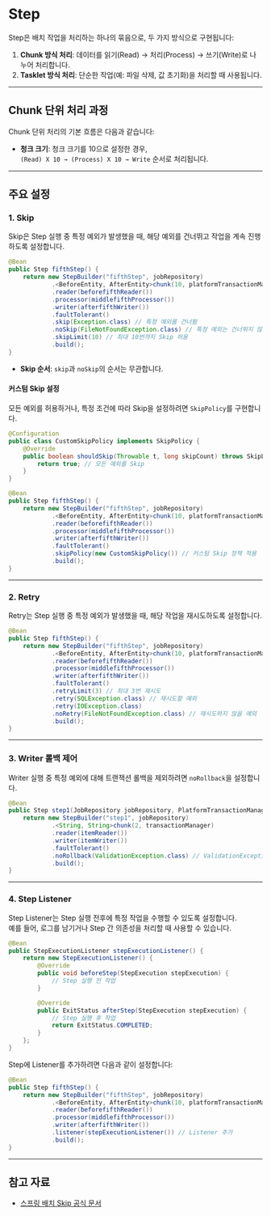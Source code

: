 # Step

Step은 배치 작업을 처리하는 하나의 묶음으로, 두 가지 방식으로 구현됩니다:
1. **Chunk 방식 처리**: 데이터를 읽기(Read) → 처리(Process) → 쓰기(Write)로 나누어 처리합니다.
2. **Tasklet 방식 처리**: 단순한 작업(예: 파일 삭제, 값 초기화)을 처리할 때 사용됩니다.

---

## Chunk 단위 처리 과정

Chunk 단위 처리의 기본 흐름은 다음과 같습니다:
- **청크 크기**: 청크 크기를 10으로 설정한 경우,  
  `(Read) X 10 → (Process) X 10 → Write` 순서로 처리됩니다.

---

## 주요 설정

### 1. Skip

Skip은 Step 실행 중 특정 예외가 발생했을 때, 해당 예외를 건너뛰고 작업을 계속 진행하도록 설정합니다.

```java
@Bean
public Step fifthStep() {
    return new StepBuilder("fifthStep", jobRepository)
            .<BeforeEntity, AfterEntity>chunk(10, platformTransactionManager)
            .reader(beforefifthReader())
            .processor(middlefifthProcessor())
            .writer(afterfifthWriter())
            .faultTolerant()
            .skip(Exception.class) // 특정 예외를 건너뜀
            .noSkip(FileNotFoundException.class) // 특정 예외는 건너뛰지 않음
            .skipLimit(10) // 최대 10번까지 Skip 허용
            .build();
}
```

- **Skip 순서**: `skip`과 `noSkip`의 순서는 무관합니다.

#### 커스텀 Skip 설정

모든 예외를 허용하거나, 특정 조건에 따라 Skip을 설정하려면 `SkipPolicy`를 구현합니다.

```java
@Configuration
public class CustomSkipPolicy implements SkipPolicy {
    @Override
    public boolean shouldSkip(Throwable t, long skipCount) throws SkipLimitExceededException {
        return true; // 모든 예외를 Skip
    }
}
```

```java
@Bean
public Step fifthStep() {
    return new StepBuilder("fifthStep", jobRepository)
            .<BeforeEntity, AfterEntity>chunk(10, platformTransactionManager)
            .reader(beforefifthReader())
            .processor(middlefifthProcessor())
            .writer(afterfifthWriter())
            .faultTolerant()
            .skipPolicy(new CustomSkipPolicy()) // 커스텀 Skip 정책 적용
            .build();
}
```

---

### 2. Retry

Retry는 Step 실행 중 특정 예외가 발생했을 때, 해당 작업을 재시도하도록 설정합니다.

```java
@Bean
public Step fifthStep() {
    return new StepBuilder("fifthStep", jobRepository)
            .<BeforeEntity, AfterEntity>chunk(10, platformTransactionManager)
            .reader(beforefifthReader())
            .processor(middlefifthProcessor())
            .writer(afterfifthWriter())
            .faultTolerant()
            .retryLimit(3) // 최대 3번 재시도
            .retry(SQLException.class) // 재시도할 예외
            .retry(IOException.class)
            .noRetry(FileNotFoundException.class) // 재시도하지 않을 예외
            .build();
}
```

---

### 3. Writer 롤백 제어

Writer 실행 중 특정 예외에 대해 트랜잭션 롤백을 제외하려면 `noRollback`을 설정합니다.

```java
@Bean
public Step step1(JobRepository jobRepository, PlatformTransactionManager transactionManager) {
    return new StepBuilder("step1", jobRepository)
            .<String, String>chunk(2, transactionManager)
            .reader(itemReader())
            .writer(itemWriter())
            .faultTolerant()
            .noRollback(ValidationException.class) // ValidationException 발생 시 롤백 제외
            .build();
}
```

---

### 4. Step Listener

Step Listener는 Step 실행 전후에 특정 작업을 수행할 수 있도록 설정합니다.  
예를 들어, 로그를 남기거나 Step 간 의존성을 처리할 때 사용할 수 있습니다.

```java
@Bean
public StepExecutionListener stepExecutionListener() {
    return new StepExecutionListener() {
        @Override
        public void beforeStep(StepExecution stepExecution) {
            // Step 실행 전 작업
        }

        @Override
        public ExitStatus afterStep(StepExecution stepExecution) {
            // Step 실행 후 작업
            return ExitStatus.COMPLETED;
        }
    };
}
```

Step에 Listener를 추가하려면 다음과 같이 설정합니다:

```java
@Bean
public Step fifthStep() {
    return new StepBuilder("fifthStep", jobRepository)
            .<BeforeEntity, AfterEntity>chunk(10, platformTransactionManager)
            .reader(beforefifthReader())
            .processor(middlefifthProcessor())
            .writer(afterfifthWriter())
            .listener(stepExecutionListener()) // Listener 추가
            .build();
}
```

---

## 참고 자료

- [스프링 배치 Skip 공식 문서](https://docs.spring.io/spring-batch/reference/step/chunk-oriented-processing/configuring-skip.html)